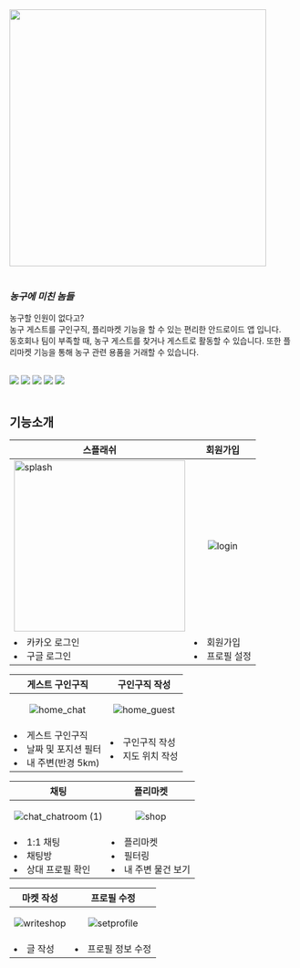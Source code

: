 <div>
  <img src="https://github.com/dongykung/BasketBallSNS/assets/92030316/fbb51eda-c44f-4d8a-841c-479893be224f" width = "450px">
</div>
<br>

### _농구에 미친 놈들_
   농구할 인원이 없다고? <br>
   농구 게스트를 구인구직, 플리마켓 기능을 할 수 있는 편리한 안드로이드 앱 입니다. <br>
   동호회나 팀이 부족할 때, 농구 게스트를 찾거나 게스트로 활동할 수 있습니다. 또한 플리마켓 기능을 통해 농구 관련 용품을 거래할 수 있습니다.

<br>
<div>
<img src="https://img.shields.io/badge/Kotlin-7F52FF?style=for-the-badge&logo=Kotlin&logoColor=white">
 <img src="https://img.shields.io/badge/jetpackcompose-4285F4?style=for-the-badge&logo=jetpackcompose&logoColor=white">
 <img src="https://img.shields.io/badge/android-34A853?style=for-the-badge&logo=android&logoColor=white">
 <img src="https://img.shields.io/badge/firebase-FFCA28?style=for-the-badge&logo=firebase&logoColor=white">
 <img src="https://img.shields.io/badge/googlemaps-4285F4?style=for-the-badge&logo=googlemaps&logoColor=white"> 
</div>

<br> 

##  기능소개

|스플래쉬|회원가입|
|------|---|
|<img width="300" alt="splash" src="https://github.com/dongykung/BasketBallSNS/assets/92030316/e697451c-db45-4b96-bfb6-f3d1dd831636">|<p align="center">![login](https://github.com/dongykung/BasketBallSNS/assets/92030316/09e2812e-9eb0-4d28-bfbd-59eeaa0745e1)</p>|
|<li>카카오 로그인<li>구글 로그인|<li>회원가입<li>프로필 설정|

|게스트 구인구직|구인구직 작성|
|------|---|
|<p align="center"><p align="center">![home_chat](https://github.com/dongykung/BasketBallSNS/assets/92030316/957dfff0-1a16-44e1-9200-6d34d5ebc8a4)</p> </p>|<p align="center">![home_guest](https://github.com/dongykung/BasketBallSNS/assets/92030316/08a899ca-e88a-45af-9acd-fefdf4ff9f70)</p>|
|<li>게스트 구인구직<li>날짜 및 포지션 필터<li>내 주변(반경 5km)|<li>구인구직 작성<li>지도 위치 작성|

|채팅|플리마켓|
|------|---|
|<p align="center">![chat_chatroom (1)](https://github.com/dongykung/BasketBallSNS/assets/92030316/58e928ab-c913-491a-bdb6-a41754e2fae9)</p>|<p align="center">![shop](https://github.com/dongykung/BasketBallSNS/assets/92030316/f3ecf92f-47ee-47b6-a6cf-47183d8af5b5)</p>|
|<li>1:1 채팅<li>채팅방 <li>상대 프로필 확인|<li>플리마켓 <li>필터링<li>내 주변 물건 보기|

|마켓 작성|프로필 수정|
|------|---|
|<p align="center">![writeshop](https://github.com/dongykung/BasketBallSNS/assets/92030316/c2ac0f4e-a71d-4e18-b40c-5799dcb01238)</p>|<p align="center">![setprofile](https://github.com/dongykung/BasketBallSNS/assets/92030316/dc7cd49d-6cc9-4d0c-9f5e-3ce4db761866)</p>|
|<li>글 작성|<li>프로필 정보 수정 |

